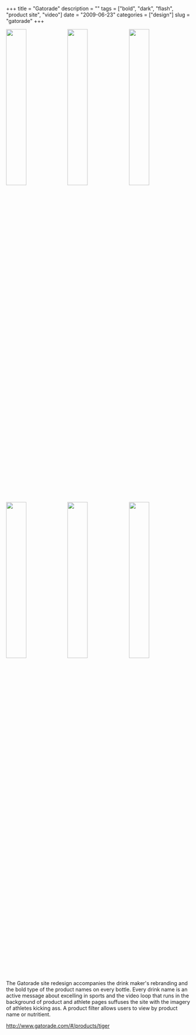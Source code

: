 +++
title = "Gatorade"
description = ""
tags = ["bold", "dark", "flash", "product site", "video"]
date = "2009-06-23"
categories = ["design"]
slug = "gatorade"
+++


<div id="screens-thumbs" class="clearfix mt1-5">
<a href="//media.konigi.com/design/gatorade-1.jpg" class="group" rel="group"><img src="//media.konigi.com/design/gatorade-1.png" alt="" class="thumb" style="width: 33%; max-width: 33%;padding: 0 1px 1px 0" /></a><a href="//media.konigi.com/design/gatorade-2.jpg" class="group" rel="group"><img src="//media.konigi.com/design/gatorade-2.png" alt="" class="thumb" style="width: 33%; max-width: 33%;padding: 0 1px 1px 0" /></a><a href="//media.konigi.com/design/gatorade-3.jpg" class="group" rel="group"><img src="//media.konigi.com/design/gatorade-3.png" alt="" class="thumb" style="width: 33%; max-width: 33%;padding: 0 1px 1px 0" /></a><a href="//media.konigi.com/design/gatorade-4.jpg" class="group" rel="group"><img src="//media.konigi.com/design/gatorade-4.png" alt="" class="thumb" style="width: 33%; max-width: 33%;padding: 0 1px 1px 0" /></a><a href="//media.konigi.com/design/gatorade-5.jpg" class="group" rel="group"><img src="//media.konigi.com/design/gatorade-5.png" alt="" class="thumb" style="width: 33%; max-width: 33%;padding: 0 1px 1px 0" /></a><a href="//media.konigi.com/design/gatorade-6.jpg" class="group" rel="group"><img src="//media.konigi.com/design/gatorade-6.png" alt="" class="thumb" style="width: 33%; max-width: 33%;padding: 0 1px 1px 0" /></a>
</div>   
<p>The Gatorade site redesign accompanies the drink maker's rebranding and the bold type of the product names on every bottle. Every drink name is an active message about excelling in sports and the video loop that runs in the background of product and athlete pages suffuses the site with the imagery of athletes kicking ass. A product filter allows users to view by product name or nutritient.</p>
<p><a href="http://www.gatorade.com/#/products/tiger">http://www.gatorade.com/#/products/tiger</a></p>  
